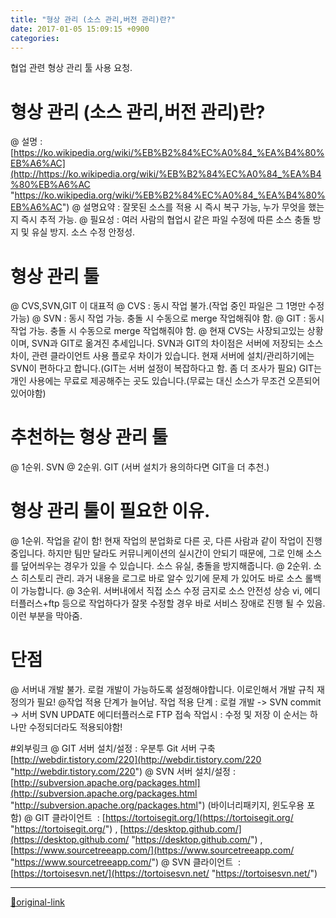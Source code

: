 ```yaml
---
title: "형상 관리 (소스 관리,버전 관리)란?"
date: 2017-01-05 15:09:15 +0900
categories: 
---
```

  

협업 관련 형상 관리 툴 사용 요청.
  

# 형상 관리 (소스 관리,버전 관리)란?
@ 설명 : [https://ko.wikipedia.org/wiki/%EB%B2%84%EC%A0%84_%EA%B4%80%EB%A6%AC](http://https://ko.wikipedia.org/wiki/%EB%B2%84%EC%A0%84_%EA%B4%80%EB%A6%AC "https://ko.wikipedia.org/wiki/%EB%B2%84%EC%A0%84_%EA%B4%80%EB%A6%AC")
@ 설명요약 : 잘못된 소스를 적용 시 즉시 복구 가능, 누가 무엇을 했는지 즉시 추적 가능.
@ 필요성 : 여러 사람의 협업시 같은 파일 수정에 따른 소스 충돌 방지 및 유실 방지. 소스 수정 안정성.
  

# 형상 관리 툴
@ CVS,SVN,GIT 이 대표적
@ CVS : 동시 작업 불가.(작업 중인 파일은 그 1명만 수정 가능)
@ SVN : 동시 작업 가능. 충돌 시 수동으로 merge 작업해줘야 함.
@ GIT : 동시 작업 가능. 충돌 시 수동으로 merge 작업해줘야 함.
@ 현재 CVS는 사장되고있는 상황이며, SVN과 GIT로 옮겨진 추세입니다.
SVN과 GIT의 차이점은 서버에 저장되는 소스 차이, 관련 클라이언트 사용 플로우 차이가 있습니다.
현재 서버에 설치/관리하기에는 SVN이 편하다고 합니다.(GIT는 서버 설정이 복잡하다고 함. 좀 더 조사가 필요)
GIT는 개인 사용에는 무료로 제공해주는 곳도 있습니다.(무료는 대신 소스가 무조건 오픈되어있어야함)
  

# 추천하는 형상 관리 툴
@ 1순위. SVN
@ 2순위. GIT
(서버 설치가 용의하다면 GIT을 더 추천.)
  

# 형상 관리 툴이 필요한 이유.
@ 1순위. 작업을 같이 함!
현재 작업의 분업화로 다른 곳, 다른 사람과 같이 작업이 진행중입니다.
하지만 팀만 달라도 커뮤니케이션의 실시간이 안되기 때문에, 그로 인해 소스를 덮어씌우는 경우가 있을 수 있습니다.
소스 유실, 충돌을 방지해줍니다.
@ 2순위. 소스 히스토리 관리.
과거 내용을 로그로 바로 알수 있기에 문제 가 있어도 바로 소스 롤백이 가능합니다.
@ 3순위. 서버내에서 직접 소스 수정 금지로 소스 안전성 상승
vi, 에디터플러스+ftp 등으로 작업하다가 잘못 수정할 경우 바로 서비스 장애로 진행 될 수 있음.
이런 부분을 막아줌.
  
  

# 단점
@ 서버내 개발 불가. 로컬 개발이 가능하도록 설정해야합니다.
이로인해서 개발 규칙 재정의가 필요!
@작업 적용 단계가 늘어남.
작업 적용 단계 : 로컬 개발 -&gt; SVN commit -&gt; 서버 SVN UPDATE
에디터플러스로 FTP 접속 작업시 : 수정 및 저장
이 순서는 하나만 수정되더라도 적용되야함!
  

#외부링크
@ GIT 서버 설치/설정 : 우분투 Git 서버 구축 [http://webdir.tistory.com/220](http://webdir.tistory.com/220 "http://webdir.tistory.com/220")
@ SVN 서버 설치/설정 : [http://subversion.apache.org/packages.html](http://subversion.apache.org/packages.html "http://subversion.apache.org/packages.html") (바이너리패키지, 윈도우용 포함)
@ GIT 클라이언트  : [https://tortoisegit.org/](https://tortoisegit.org/ "https://tortoisegit.org/") , [https://desktop.github.com/](https://desktop.github.com/ "https://desktop.github.com/") , [https://www.sourcetreeapp.com/](https://www.sourcetreeapp.com/ "https://www.sourcetreeapp.com/")
@ SVN 클라이언트  : [https://tortoisesvn.net/](https://tortoisesvn.net/ "https://tortoisesvn.net/")  






***
[🔗original-link](http://www.mins01.com/mh/tech/read/1051)